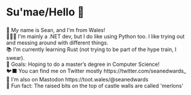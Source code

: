 <h1 align="left">Su'mae/Hello 👋</h1>

###

<p align="left">
  🏴󠁧󠁢󠁷󠁬󠁳󠁿 My name is Sean, and I'm from Wales!
  <br>👨🏻‍💻 I'm mainly a .NET dev, but I do like using Python too. I like trying out and messing around with different things.
  <br>📚 I'm currently learning Rust (not trying to be part of the hype train, I swear).
  <br>🎯 Goals: Hoping to do a master’s degree in Computer Science!
  <br>🐦‍⬛ You can find me on Twitter mostly https://twitter.com/seanedwards_
  <br>🐘 I'm also on Mastodon https://toot.wales/@seanedwards
  <br>🎲 Fun fact: The raised bits on the top of castle walls are called 'merlons'
</p>
